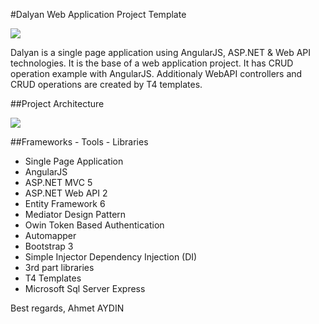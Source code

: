 #Dalyan Web Application Project Template

![](https://github.com/aydnahmet/Dalyan/blob/master/Images/asp.jpg)

Dalyan is a single page application using AngularJS, ASP.NET & Web API technologies. It is the base of a web application project. It has CRUD operation example with AngularJS. Additionaly WebAPI controllers and CRUD operations are created by T4 templates.


##Project Architecture

![](https://github.com/aydnahmet/Dalyan/blob/master/Images/arc.jpg)


##Frameworks - Tools - Libraries
* Single Page Application
* AngularJS
* ASP.NET MVC 5
* ASP.NET Web API 2
* Entity Framework 6
* Mediator Design Pattern
* Owin Token Based Authentication
* Automapper
* Bootstrap 3
* Simple Injector Dependency Injection (DI)
* 3rd part libraries
* T4 Templates
* Microsoft Sql Server Express

Best regards, Ahmet AYDIN
